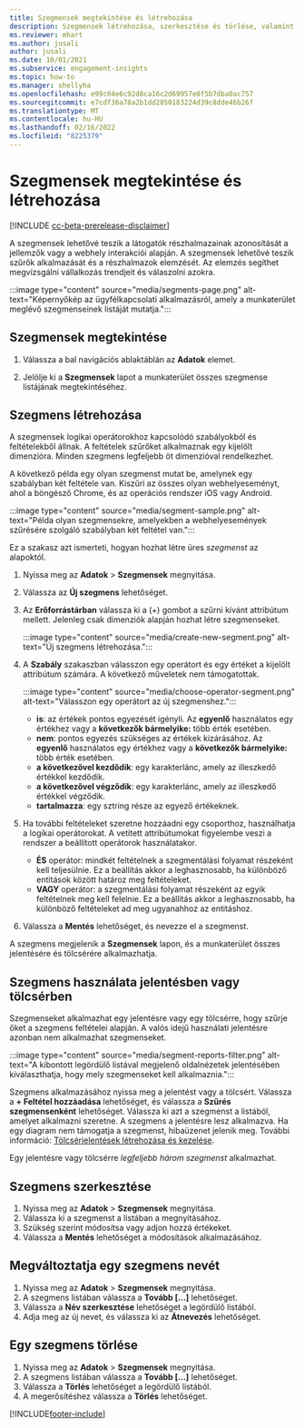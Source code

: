 ```yaml
---
title: Szegmensek megtekintése és létrehozása
description: Szegmensek létrehozása, szerkesztése és törlése, valamint azok használata.
ms.reviewer: mhart
ms.author: jusali
author: jusali
ms.date: 10/01/2021
ms.subservice: engagement-insights
ms.topic: how-to
ms.manager: shellyha
ms.openlocfilehash: e99c04e6c92d8ca16c2d69957e0f5b7dba0ac757
ms.sourcegitcommit: e7cdf36a78a2b1dd2850183224d39c8dde46b26f
ms.translationtype: MT
ms.contentlocale: hu-HU
ms.lasthandoff: 02/16/2022
ms.locfileid: "8225379"
---
```

# <a name="view-and-create-segments"></a>Szegmensek megtekintése és létrehozása

[!INCLUDE [cc-beta-prerelease-disclaimer](includes/cc-beta-prerelease-disclaimer.md)]

A szegmensek lehetővé teszik a látogatók részhalmazainak azonosítását a jellemzők vagy a webhely interakciói alapján. A szegmensek lehetővé teszik szűrők alkalmazását és a részhalmazok elemzését. Az elemzés segíthet megvizsgálni vállalkozás trendjeit és válaszolni azokra. 

:::image type="content" source="media/segments-page.png" alt-text="Képernyőkép az ügyfélkapcsolati alkalmazásról, amely a munkaterület meglévő szegmenseinek listáját mutatja.":::

## <a name="view-segments"></a>Szegmensek megtekintése

1. Válassza a bal navigációs ablaktáblán az **Adatok** elemet. 

1. Jelölje ki a **Szegmensek** lapot a munkaterület összes szegmense listájának megtekintéséhez. 

## <a name="create-a-segment"></a>Szegmens létrehozása

A szegmensek logikai operátorokhoz kapcsolódó szabályokból és feltételekből állnak. A feltételek szűrőket alkalmaznak egy kijelölt dimenzióra. Minden szegmens legfeljebb öt dimenzióval rendelkezhet.

A következő példa egy olyan szegmenst mutat be, amelynek egy szabályban két feltétele van. Kiszűri az összes olyan webhelyeseményt, ahol a böngésző Chrome, és az operációs rendszer iOS vagy Android.

:::image type="content" source="media/segment-sample.png" alt-text="Példa olyan szegmensekre, amelyekben a webhelyesemények szűrésére szolgáló szabályban két feltétel van.":::

Ez a szakasz azt ismerteti, hogyan hozhat létre üres *szegmenst* az alapoktól.

1. Nyissa meg az **Adatok** > **Szegmensek** megnyitása.

1. Válassza az **Új szegmens** lehetőséget.

1. Az **Erőforrástárban** válassza ki a (+) gombot a szűrni kívánt attribútum mellett. Jelenleg csak dimenziók alapján hozhat létre szegmenseket.

   :::image type="content" source="media/create-new-segment.png" alt-text="Új szegmens létrehozása.":::

1. A **Szabály** szakaszban válasszon egy operátort és egy értéket a kijelölt attribútum számára. A következő műveletek nem támogatottak.

   :::image type="content" source="media/choose-operator-segment.png" alt-text="Válasszon egy operátort az új szegmenshez.":::

   - **is**: az értékek pontos egyezését igényli. Az **egyenlő** használatos egy értékhez vagy a **következők bármelyike:** több érték esetében.
   - **nem**: pontos egyezés szükséges az értékek kizárásához. Az **egyenlő** használatos egy értékhez vagy a **következők bármelyike:** több érték esetében.
   - **a következővel kezdődik**: egy karakterlánc, amely az illeszkedő értékkel kezdődik.
   - **a következővel végződik**: egy karakterlánc, amely az illeszkedő értékkel végződik.
   - **tartalmazza**: egy sztring része az egyező értékeknek.

1. Ha további feltételeket szeretne hozzáadni egy csoporthoz, használhatja a logikai operátorokat. A vetített attribútumokat figyelembe veszi a rendszer a beállított operátorok használatakor.
   - **ÉS** operátor: mindkét feltételnek a szegmentálási folyamat részeként kell teljesülnie. Ez a beállítás akkor a leghasznosabb, ha különböző entitások között határoz meg feltételeket.
   - **VAGY** operátor: a szegmentálási folyamat részeként az egyik feltételnek meg kell felelnie. Ez a beállítás akkor a leghasznosabb, ha különböző feltételeket ad meg ugyanahhoz az entitáshoz.

1. Válassza a **Mentés** lehetőséget, és nevezze el a szegmenst. 

A szegmens megjelenik a **Szegmensek** lapon, és a munkaterület összes jelentésére és tölcsérére alkalmazhatja.

## <a name="use-a-segment-in-a-report-or-funnel"></a>Szegmens használata jelentésben vagy tölcsérben

Szegmenseket alkalmazhat egy jelentésre vagy egy tölcsérre, hogy szűrje őket a szegmens feltételei alapján. A valós idejű használati jelentésre azonban nem alkalmazhat szegmenseket.

:::image type="content" source="media/segment-reports-filter.png" alt-text="A kibontott legördülő listával megjelenő oldalnézetek jelentésében kiválaszthatja, hogy mely szegmenseket kell alkalmaznia.":::

Szegmens alkalmazásához nyissa meg a jelentést vagy a tölcsért. Válassza a **+ Feltétel hozzáadása** lehetőséget, és válassza a **Szűrés szegmensenként** lehetőséget. Válassza ki azt a szegmenst a listából, amelyet alkalmazni szeretne. A szegmens a jelentésre lesz alkalmazva. Ha egy diagram nem támogatja a szegmenst, hibaüzenet jelenik meg. További információ: [Tölcsérjelentések létrehozása és kezelése](funnel-reports.md).
 
Egy jelentésre vagy tölcsérre *legfeljebb három szegmenst* alkalmazhat.

## <a name="edit-a-segment"></a>Szegmens szerkesztése

1. Nyissa meg az **Adatok** > **Szegmensek** megnyitása.
1. Válassza ki a szegmenst a listában a megnyitásához. 
1. Szükség szerint módosítsa vagy adjon hozzá értékeket.
1. Válassza a **Mentés** lehetőséget a módosítások alkalmazásához.

## <a name="change-the-name-of-a-segment"></a>Megváltoztatja egy szegmens nevét

1. Nyissa meg az **Adatok** > **Szegmensek** megnyitása.
1. A szegmens listában válassza a **Tovább [...]** lehetőséget. 
1. Válassza a **Név szerkesztése** lehetőséget a legördülő listából.
1. Adja meg az új nevet, és válassza ki az **Átnevezés** lehetőséget.

## <a name="delete-a-segment"></a>Egy szegmens törlése

1. Nyissa meg az **Adatok** > **Szegmensek** megnyitása.
1. A szegmens listában válassza a **Tovább [...]** lehetőséget. 
1. Válassza a **Törlés** lehetőséget a legördülő listából.
1. A megerősítéshez válassza a **Törlés** lehetőséget.



[!INCLUDE[footer-include](../includes/footer-banner.md)]

